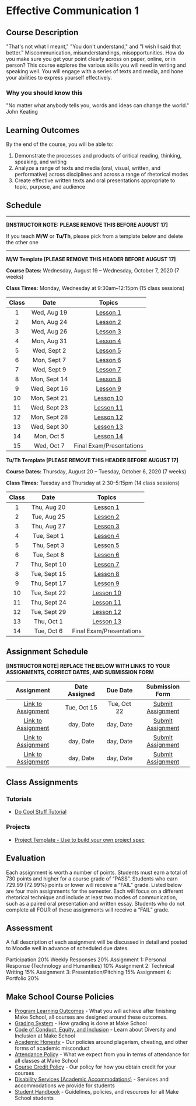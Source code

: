# Effective Communication 1 

## Course Description

"That's not what I meant," "You don't understand," and "I wish I said that better." Miscommunication, misunderstandings, misopportunities. How do you make sure you get your point clearly across on paper, online, or in person? This course explores the various skills you will need in writing and speaking well. You will engage with a series of texts and media, and hone your abilities to express yourself effectively. 

### Why you should know this

"No matter what anybody tells you, words and ideas can change the world." John Keating

## Learning Outcomes

By the end of the course, you will be able to:

1. Demonstrate the processes and products of critical reading, thinking, speaking, and writing
2. Analyze a range of texts and media (oral, visual, written, and performative) across disciplines and across a range of rhetorical modes
3. Create effective written texts and oral presentations appropriate to topic, purpose, and audience


## Schedule

---

**[INSTRUCTOR NOTE: PLEASE REMOVE THIS BEFORE AUGUST 17]**

If you teach **M/W** or **Tu/Th**, please pick from a template below and delete the other one

---

**M/W Template [PLEASE REMOVE THIS HEADER BEFORE AUGUST 17]**

**Course Dates:** Wednesday, August 19 – Wednesday, October 7, 2020 (7 weeks)

**Class Times:** Monday, Wednesday at 9:30am–12:15pm (15 class sessions)

| Class |          Date          |                 Topics                  |
|:-----:|:----------------------:|:---------------------------------------:|
|  1 |  Wed, Aug 19               | [Lesson 1] |
|  2 |  Mon, Aug 24               | [Lesson 2] |
|  3 |  Wed, Aug 26               | [Lesson 3] |
|  4 |  Mon, Aug 31               | [Lesson 4] |
|  5 |  Wed, Sept 2               | [Lesson 5] |
|  6 |  Mon, Sept 7               | [Lesson 6] |
|  7 |  Wed, Sept 9               | [Lesson 7] |
|  8 |  Mon, Sept 14              | [Lesson 8] |
|  9 |  Wed, Sept 16              | [Lesson 9] |
| 10 |  Mon, Sept 21              | [Lesson 10] |
| 11 |  Wed, Sept 23              | [Lesson 11] |
| 12 |  Mon, Sept 28              | [Lesson 12] |
| 13 |  Wed, Sept 30              | [Lesson 13] |
| 14 |  Mon, Oct 5                | [Lesson 14] |  
| 15 |  Wed, Oct 7                | Final Exam/Presentations |


**Tu/Th Template [PLEASE REMOVE THIS HEADER BEFORE AUGUST 17]**

**Course Dates:** Thursday, August 20 – Tuesday, October 6, 2020 (7 weeks)

**Class Times:** Tuesday and Thursday at 2:30–5:15pm (14 class sessions)

| Class |          Date          |                 Topics                  |
|:-----:|:----------------------:|:---------------------------------------:|
|  1 |  Thu, Aug 20               | [Lesson 1] |
|  2 |  Tue, Aug 25               | [Lesson 2] |
|  3 |  Thu, Aug 27               | [Lesson 3] |
|  4 |  Tue, Sept 1               | [Lesson 4] |
|  5 |  Thu, Sept 3               | [Lesson 5] |
|  6 |  Tue, Sept 8               | [Lesson 6] |
|  7 |  Thu, Sept 10               | [Lesson 7] |
|  8 |  Tue, Sept 15              | [Lesson 8] |
|  9 |  Thu, Sept 17              | [Lesson 9] |
| 10 |  Tue, Sept 22              | [Lesson 10] |
| 11 |  Thu, Sept 24              | [Lesson 11] |
| 12 |  Tue, Sept 29              | [Lesson 12] |
| 13 |  Thu, Oct 1              | [Lesson 13] |
| 14 |  Tue, Oct 6                | Final Exam/Presentations |


[Lesson 1]: Lessons/Lesson1.md
[Lesson 2]: Lessons/Lesson2.md
[Lesson 3]: Lessons/Lesson3.md
[Lesson 4]: Lessons/Lesson4.md
[Lesson 5]: Lessons/Lesson5.md
[Lesson 6]: Lessons/Lesson6.md
[Lesson 7]: Lessons/Lesson7.md
[Lesson 8]: Lessons/Lesson8.md
[Lesson 9]: Lessons/Lesson9.md
[Lesson 10]: Lessons/Lesson10.md
[Lesson 11]: Lessons/Lesson11.md
[Lesson 12]: Lessons/Lesson12.md
[Lesson 13]: Lessons/Lesson13.md
[Lesson 14]: Lessons/Lesson14.md

## Assignment Schedule 

**[INSTRUCTOR NOTE] REPLACE THE BELOW WITH LINKS TO YOUR ASSIGNMENTS, CORRECT DATES, AND SUBMISSION FORM**

|                        Assignment                         | Date Assigned |   Due Date   |            Submission Form           |
|:---------------------------------------------------------:|:-------------:|:------------:|:------------------------------------:|
| [Link to Assignment](makeschool.com)                      |  Tue, Oct 15  |  Tue, Oct 22 | [Submit Assignment](makeschool.com)  |
| [Link to Assignment](makeschool.com)                      |  day, Date    |  day, Date   | [Submit Assignment](makeschool.com)  |
| [Link to Assignment](makeschool.com)                      |  day, Date    |  day, Date   | [Submit Assignment](makeschool.com)  |
| [Link to Assignment](makeschool.com)                      |  day, Date    |  day, Date   | [Submit Assignment](makeschool.com)  |

## Class Assignments

### Tutorials

- [Do Cool Stuff Tutorial]()

### Projects

- [Project Template - Use to build your own project spec](https://github.com/Make-School-Labs/Project-Template)

## Evaluation

Each assignment is worth a number of points. Students must earn a total of 730 points and higher for a course grade of “PASS”. Students who earn 729.99 (72.99%) points or lower will receive a “FAIL” grade. 
Listed below are four main assignments for the semester. Each will focus on a different rhetorical technique and include at least two modes of communication, such as a paired oral presentation and written essay. Students who do not complete all FOUR of these assignments will receive a “FAIL” grade. 

## Assessment
A full description of each assignment will be discussed in detail and posted to Moodle well in advance of scheduled due dates.

Participation 20%
Weekly Responses 20%
Assignment 1: Personal Response (Technology and Humanities) 10%
Assignment 2: Technical Writing 15%
Assignment 3: Presentation/Pitching 15%
Assignment 4: Portfolio 20% 

## Make School Course Policies

- [Program Learning Outcomes](https://make.sc/program-learning-outcomes) - What you will achieve after finishing Make School, all courses are designed around these outcomes.
- [Grading System](https://make.sc/grading-system) - How grading is done at Make School
- [Code of Conduct, Equity, and Inclusion](https://make.sc/code-of-conduct) - Learn about Diversity and Inclusion at Make School
- [Academic Honesty](https://make.sc/academic-honesty-policy) - Our policies around plagerism, cheating, and other forms of academic misconduct
- [Attendance Policy](https://make.sc/attendance-policy) - What we expect from you in terms of attendance for all classes at Make School
- [Course Credit Policy](https://make.sc/course-credit-policy) - Our policy for how you obtain credit for your courses
- [Disability Services (Academic Accommodations)](https://make.sc/disability-services) - Services and accommodations we provide for students
- [Student Handbook](https://make.sc/student-handbook) - Guidelines, policies, and resources for all Make School students
